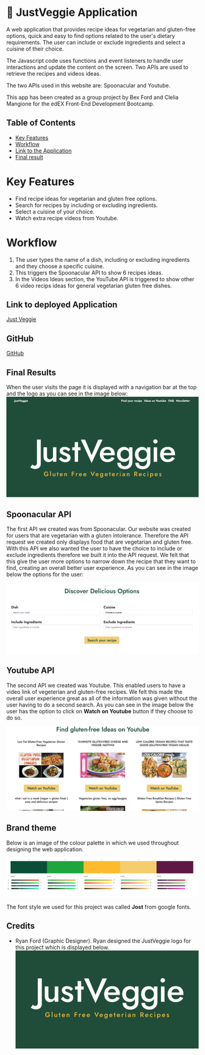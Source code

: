 # 🥬 JustVeggie Application

A web application that provides recipe ideas for vegetarian and gluten-free options, quick and easy to find options related to the user's dietary requirements. The user can include or exclude ingredients and select a cuisine of their choice. 

The Javascript code uses functions and event listeners to handle user interactions and update the content on the screen. Two APIs are used to retrieve the recipes and videos ideas. 

The two APIs used in this website are: Spoonacular and Youtube. 

This app has been created as a group project by Bex Ford and Clelia Mangione for the edEX Front-End Development Bootcamp. 

## Table of Contents

- [Key Features](#key-features)
- [Workflow](#workflow)
- [Link to the Application](#link-to-deployed-application)
- [Final result](#final-results)

# Key Features

- Find recipe ideas for vegetarian and gluten free options.
- Search for recipes by including or excluding ingredients.
- Select a cuisine of your choice.
- Watch extra recipe videos from Youtube.

# Workflow

1. The user types the name of a dish, including or excluding ingredients and they choose a specific cuisine. 
2. This triggers the Spoonacular API to show 6 recipes ideas. 
3. In the Videos Ideas section, the YouTube API is triggered to show other 6 video recips ideas for general vegetarian gluten free dishes.

## Link to deployed Application

[Just Veggie](https://bex-ford.github.io/project-1/)

## GitHub 
[GitHub](https://github.com/bex-ford/project-1)

## Final Results

When the user visits the page it is displayed with a navigation bar at the top and the logo as you can see in the image below:
![Website](assets/Website.png)

## Spoonacular API 

The first API we created was from Spoonacular. Our website was created for users that are vegetarian with a gluten intolerance. Therefore the API request we created only displays food that are vegetarian and gluten free. With this API we also wanted the user to have the choice to include or exclude ingredients therefore we built it into the API request. We felt that this give the user more options to narrow down the recipe that they want to find, creating an overall better user experience. As you can see in the image below the options for the user: 

![Spoonacular API](assets/spoonacularAPI.png)

## Youtube API 

The second API we created was Youtube. This enabled users to have a video link of vegeterian and gluten-free recipes. We felt this made the overall user experience great as all of the information was given without the user having to do a second search. As you can see in the image below the user has the option to click on **Watch on Youtube** button if they choose to do so. 

![Youtube API](assets/youtubeAPI.png)

## Brand theme
Below is an image of the colour palette in which we used throughout designing the web application. 

![colour theme](assets/JVcolour.png)

The font style we used for this project was called **Jost** from google fonts.


## Credits 

- Ryan Ford (Graphic Designer). Ryan designed the JustVeggie logo for this project which is displayed below. 
![JustVeggie Logo](assets/justveggie.png)


